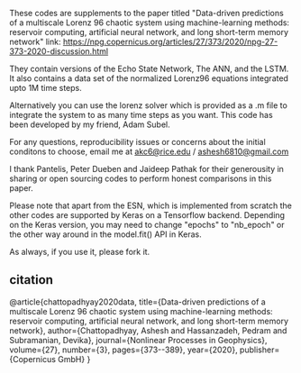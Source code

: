These codes are supplements to the paper titled "Data-driven predictions of a multiscale Lorenz 96 chaotic system using machine-learning methods: reservoir computing, artificial neural network, and long short-term memory network"
link: https://npg.copernicus.org/articles/27/373/2020/npg-27-373-2020-discussion.html

They contain versions of the Echo State Network, The ANN, and the LSTM. It also contains a data set of the normalized Lorenz96 equations integrated upto 1M time steps.

Alternatively you can use the lorenz solver which is provided as a .m file to integrate the system to as many time steps as you want. This code has been developed by my friend, Adam Subel. 

For any questions, reproducibility issues or concerns about the initial conditons to choose, email me at akc6@rice.edu / ashesh6810@gmail.com

I thank Pantelis, Peter Dueben and Jaideep Pathak for their generousity in sharing or open sourcing codes to perform honest comparisons in this paper. 



Please note that apart from the ESN, which is implemented from scratch the other codes are supported by Keras on a Tensorflow backend. Depending on the Keras version, you may need to change "epochs" to "nb_epoch" or the other way around in the model.fit() API in Keras.

As always, if you use it, please fork it.   

## citation
@article{chattopadhyay2020data,
  title={Data-driven predictions of a multiscale Lorenz 96 chaotic system using machine-learning methods: reservoir computing, artificial neural network, and long short-term memory network},
  author={Chattopadhyay, Ashesh and Hassanzadeh, Pedram and Subramanian, Devika},
  journal={Nonlinear Processes in Geophysics},
  volume={27},
  number={3},
  pages={373--389},
  year={2020},
  publisher={Copernicus GmbH}
}

